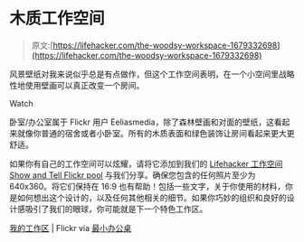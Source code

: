 # 木质工作空间

> 原文:[https://lifehacker.com/the-woodsy-workspace-1679332698](https://lifehacker.com/the-woodsy-workspace-1679332698)

风景壁纸对我来说似乎总是有点做作，但这个工作空间表明，在一个小空间里战略性地使用壁画可以真正改变一个房间。

Watch

卧室/办公室属于 Flickr 用户 Eeliasmedia，除了森林壁画和对面的壁纸，这看起来就像你普通的宿舍或者小卧室。所有的木质表面和绿色装饰让房间看起来更大更舒适。

如果你有自己的工作空间可以炫耀，请将它添加到我们的 [Lifehacker 工作空间 Show and Tell Flickr pool](http://www.flickr.com/groups/lifehacker-workspace-showandtell/pool/) 与我们分享。确保您包含的任何照片至少为 640x360。将它们保持在 16:9 也有帮助！包括一些文字，关于你使用的材料，你是如何想出这个设计的，以及任何其他相关的细节。如果你巧妙的组织和良好的设计感吸引了我们的眼球，你可能就是下一个特色工作区。

[我的工作区](https://www.flickr.com/photos/eeliasmedia/4824156448/in/photolist-8mi4Db-amDvAy-dqzZSk-9aEtHM-dKX3Qy-BHLLt-ncqx1R-egyUvY-4uXmDw-58T66Y-bUx1rC-b8TKb6-j3F3uS-88u3Bs-4MoSSS-9bLALG-63w3AC-3jHSnx-9cbDX-ancmBr-8aNzsk-4Cet4G-7CjSbD-6hKATH-enyEv-6R6RNX-8MUUUH-fbts8V-8VaPX9-5RQhdd-7FFFMH-82xWGR-5WGmb4-4Hw9nE-7E5UsR-bDiFJ8-5WGiLn-4orQfG-dw28Ri-6BnsFz-4kVyQo-fpeoKC-7NkRQc-78ZBJn-5W8oeZ-4wh26p-ksCGnY-ai2E-2vyvF-85FwZU) | Flickr via [最小办公桌](http://minimaldesks.com/post/104609567553)